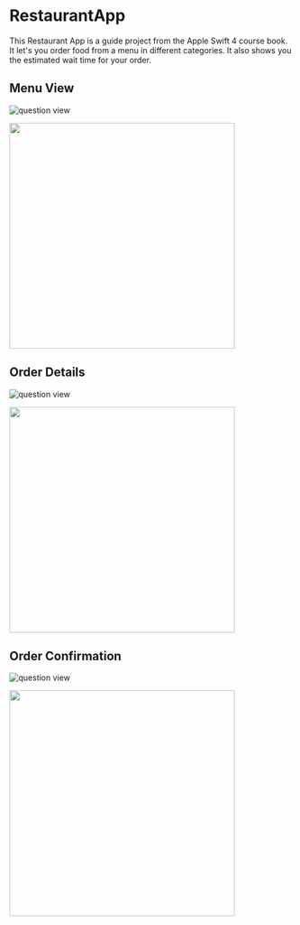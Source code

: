 # RestaurantApp
This Restaurant App is a guide project from the Apple Swift 4 course book. It let's you order food from a menu in different categories. It also shows you the estimated wait time for your order.

## Menu View
![question view](https://github.com/rgingnagel/RestaurantApp/blob/master/Screenshots/Screen%20Shot%202017-12-04%20at%2013.06.26.png)

<img src="https://github.com/rgingnagel/RestaurantApp/blob/master/Screenshots/Screen%20Shot%202017-12-04%20at%2013.06.26.png" width="400">

## Order Details
![question view](https://github.com/rgingnagel/RestaurantApp/blob/master/Screenshots/Screen%20Shot%202017-12-04%20at%2013.06.36.png)

<img src="https://github.com/rgingnagel/RestaurantApp/blob/master/Screenshots/Screen%20Shot%202017-12-04%20at%2013.06.36.png" width="400">

## Order Confirmation
![question view](https://github.com/rgingnagel/RestaurantApp/blob/master/Screenshots/Screen%20Shot%202017-12-04%20at%2013.06.47.png)

<img src="https://github.com/rgingnagel/RestaurantApp/blob/master/Screenshots/Screen%20Shot%202017-12-04%20at%2013.06.47.png" width="400">
